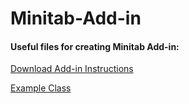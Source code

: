 # Minitab-Add-in

#### Useful files for creating Minitab Add-in:

[Download Add-in Instructions](https://github.com/dbgriffith01/Minitab-Add-in/blob/master/Instructions%20for%20Add-In.docx?raw=true)

[Example Class](add_in_template.cs)
